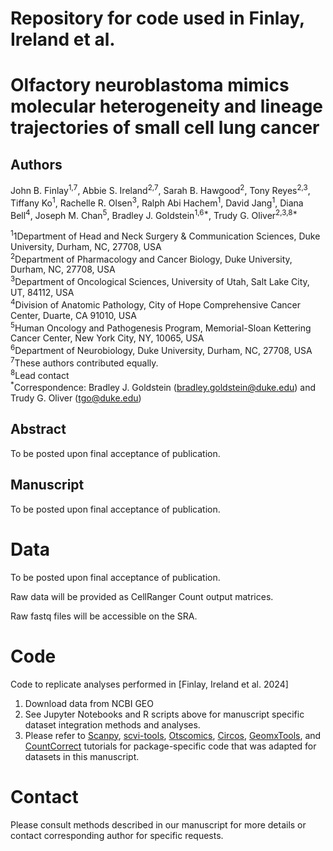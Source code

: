 Repository for code used in Finlay, Ireland et al.
==========================================================

# Olfactory neuroblastoma mimics molecular heterogeneity and lineage trajectories of small cell lung cancer

## Authors
John B. Finlay<sup>1,7</sup>, Abbie S. Ireland<sup>2,7</sup>, Sarah B. Hawgood<sup>2</sup>, Tony Reyes<sup>2,3</sup>, Tiffany Ko<sup>1</sup>, Rachelle R. Olsen<sup>3</sup>, Ralph Abi Hachem<sup>1</sup>, David Jang<sup>1</sup>, 
Diana Bell<sup>4</sup>, Joseph M. Chan<sup>5</sup>, Bradley J. Goldstein<sup>1,6*</sup>, Trudy G. Oliver<sup>2,3,8*</sup>

<sup>1</sup>1Department of Head and Neck Surgery & Communication Sciences, Duke University, Durham, NC, 27708, USA\
<sup>2</sup>Department of Pharmacology and Cancer Biology, Duke University, Durham, NC, 27708, USA\
<sup>3</sup>Department of Oncological Sciences, University of Utah, Salt Lake City, UT, 84112, USA\
<sup>4</sup>Division of Anatomic Pathology, City of Hope Comprehensive Cancer Center, Duarte, CA 91010, USA\
<sup>5</sup>Human Oncology and Pathogenesis Program, Memorial-Sloan Kettering Cancer Center, New York City, NY, 10065, USA\
<sup>6</sup>Department of Neurobiology, Duke University, Durham, NC, 27708, USA\
<sup>7</sup>These authors contributed equally.\
<sup>8</sup>Lead contact\
<sup>*</sup>Correspondence: Bradley J. Goldstein (bradley.goldstein@duke.edu) and Trudy G. Oliver (tgo@duke.edu)

## Abstract
To be posted upon final acceptance of publication.


## Manuscript
To be posted upon final acceptance of publication.

# Data
To be posted upon final acceptance of publication.

Raw data will be provided as CellRanger Count output matrices. 

Raw fastq files will be accessible on the SRA.
  
# Code
Code to replicate analyses performed in [Finlay, Ireland et al. 2024]

1. Download data from NCBI GEO
2. See Jupyter Notebooks and R scripts above for manuscript specific dataset integration methods and analyses.
3. Please refer to [Scanpy](https://scanpy.readthedocs.io/en/stable/), [scvi-tools](https://docs.scvi-tools.org/en/stable/tutorials/index.html), [Otscomics](https://github.com/cantinilab/OT-scOmics), [Circos](https://github.com/saeyslab/nichenetr/blob/master/vignettes/seurat_wrapper_circos.md), [GeomxTools](https://bioconductor.org/packages/devel/workflows/vignettes/GeoMxWorkflows/inst/doc/GeomxTools_RNA-NGS_Analysis.html), and [CountCorrect](https://github.com/BayraktarLab/CountCorrect) tutorials for package-specific code that was adapted for datasets in this manuscript. 

# Contact
Please consult methods described in our manuscript for more details or contact corresponding author for specific requests.





